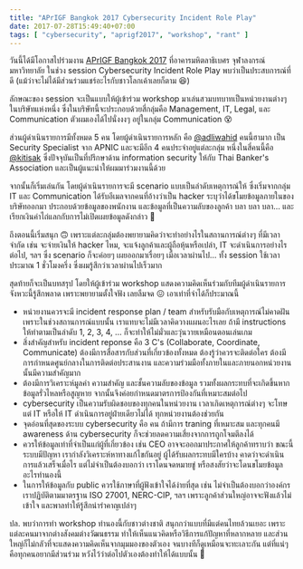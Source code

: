 ```yaml
---
title: "APrIGF Bangkok 2017 Cybersecurity Incident Role Play"
date: 2017-07-28T15:49:40+07:00
tags: [ "cybersecurity", "aprigf2017", "workshop", "rant" ]
---
```


วันนี้ได้มีโอกาสไปร่วมงาน [APrIGF Bangkok 2017](https://2017.aprigf.asia/) ที่อาคารมหิตลาธิเบศร จุฬาลงกรณ์มหาวิทยาลัย ในช่วง session Cybersecurity Incident Role Play พบว่าเป็นประสบการณ์ที่ดี (แม้ว่าจะไม่ได้มีส่วนร่วมแชร์อะไรกับชาวโลกเค้าเลยก็ตาม 😆)

ลักษณะของ session จะเป็นแบบให้ผู้เข้าร่วม workshop มาเล่นสวมบทบาทเป็นหน่วยงานต่างๆ ในบริษัทแห่งหนึ่ง ซึ่งในบริษัทนี้จะประกอบด้วยสี่กลุ่มคือ Management, IT, Legal, และ Communication ตัวผมเองได้ไปนั่งงงๆ อยู่ในกลุ่ม Communication 😵

ส่วนผู้ดำเนินรายการมีทั้งหมด 5 คน โดยผู้ดำเนินรายการหลัก คือ [@adliwahid](https://twitter.com/adliwahid) คนนี้ฮามาก เป็น Security Specialist จาก APNIC และจะมีอีก 4 คนประจำอยู่แต่ละกลุ่ม หนึ่งในสี่คนนี้คือ [@kitisak](https://twitter.com/kitisak) ซึ่งปัจจุบันเป็นที่ปรึกษาด้าน information security ให้กับ Thai Banker's Association และเป็นผู้แนะนำให้ผมมาร่วมงานนี้ด้วย

<!--more-->

จากนั้นก็เริ่มเล่นกัน โดยผู้ดำเนินรายการจะมี scenario แบบเป็นลำดับเหตุการณ์ให้ ซึ่งเริ่มจากกลุ่ม IT และ Communication ได้รับอีเมลจากคนที่อ้างว่าเป็น hacker ระบุว่าได้ขโมยข้อมูลภายในของบริษัทออกมา ประกอบด้วยข้อมูลของพนักงาน และข้อมูลที่เป็นความลับของลูกค้า บลา บลา บลา&hellip; และเรียกเงินค่าไถ่แลกกับการไม่เปิดเผยข้อมูลดังกล่าว 🤔

ถึงตอนนี้เริ่มสนุก 🙃 เพราะแต่ละกลุ่มต้องพยายามคิดว่าจะทำอย่างไรในสถานการณ์ต่างๆ ที่มีเวลาจำกัด เช่น จะจ่ายเงินให้ hacker ไหม, จะแจ้งลูกค้าและผู้ถือหุ้นหรือเปล่า, IT จะดำเนินการอย่างไรต่อไป, ฯลฯ ซึ่ง scenario ก็จะค่อยๆ เผยออกมาเรื่อยๆ เมื่อเวลาผ่านไป&hellip; ทั้ง session ใช้เวลาประมาณ 1 ชั่วโมงครึ่ง ซึ่งผมรู้สึกว่าเวลาผ่านไปเร็วมาก

สุดท้ายก็จะเป็นบทสรุป โดยให้ผู้เข้าร่วม workshop แสดงความคิดเห็นร่วมกับทีมผู้ดำเนินรายการ จังหวะนี้รู้สึกพลาด เพราะพยายามตั้งใจฟัง เลยลืมจด 😖 เอาเท่าที่จำได้ก็ประมาณนี้

- หน่วยงานควรจะมี incident response plan / team สำหรับรับมือกับเหตุการณ์ไม่คาดฝัน เพราะในช่วงสถานการณ์แบบนั้น เราแทบจะไม่มีเวลาคิดวางแผนอะไรเลย ถ้ามี instructions ให้ทำตามเป็นลำดับ 1, 2, 3, 4, &hellip; ก็จะทำให้ไม่มั่วและวุ่นวายเหมือนตอนเล่นเกม
- สิ่งสำคัญสำหรับ incident reponse คือ 3 C's (Collaborate, Coordinate, Communicate) ต้องมีการสื่อสารกับส่วนที่เกี่ยวข้องทั้งหมด ต้องรู้ว่าควรจะติดต่อใคร ต้องมีการกำหนดศูนย์กลางในการติดต่อประสานงาน และความร่วมมือทั้งภายในและภายนอกหน่วยงานนั้นมีความสำคัญมาก
- ต้องมีการวิเคราะห์มูลค่า ความสำคัญ และชั้นความลับของข้อมูล รวมทั้งผลกระทบที่จะเกิดขึ้นหากข้อมูลรั่วไหลหรือสูญหาย จากนั้นจึงค่อยกำหนดมาตรการป้องกันที่เหมาะสมต่อไป
- cybersecurity เป็นความรับผิดชอบของทุกคนในหน่วยงาน เวลาเกิดเหตุการณ์ต่างๆ จะโทษแต่ IT หรือให้ IT ดำเนินการอยู่ฝ่ายเดียวไม่ได้ ทุกหน่วยงานต้องช่วยกัน
- จุดอ่อนที่สุดของระบบ cybersecurity คือ คน ถ้ามีการ traning ที่เหมาะสม และทุกคนมี awareness ด้าน cybersecurity ก็จะช่วยลดความเสี่ยงจากการถูกโจมตีลงได้
- ควรให้ข้อมูลเท่าที่จำเป็นแก่ผู้ที่เกี่ยวข้อง เช่น CEO อาจจะออกมาประกาศให้ลูกค้าทราบว่า ขณะนี้ระบบมีปัญหา เรากำลังวิเคราะห์หาทางแก้ไขกันอยู่ ผู้ได้รับผลกระทบมีใครบ้าง คาดว่าจะดำเนินการแล้วเสร็จเมื่อไร แต่ไม่จำเป็นต้องบอกว่า เราโดนจดหมายขู่ หรือสงสัยว่าจะโดนขโมยข้อมูล อะไรทำนองนี้
- ในการให้ข้อมูลกับ public ควรใช้ภาษาที่ผู้ฟังเข้าใจได้ง่ายที่สุด เช่น ไม่จำเป็นต้องบอกว่าองค์กรเราปฏิบัติตามมาตรฐาน ISO 27001, NERC-CIP, ฯลฯ เพราะลูกค้าส่วนใหญ่อาจจะฟังแล้วไม่เข้าใจ และพาลทำให้รู้สึกน่ารำคาญเปล่าๆ

ปล. พบว่าการทำ workshop ทำนองนี้กับชาวต่างชาติ สนุกกว่าแบบที่มีแต่คนไทยล้วนเยอะ เพราะแต่ละคนมาจากต่างสังคมต่างวัฒนธรรม ทำให้เห็นแนวคิดหรือวิธีการแก้ปัญหาที่หลากหลาย และส่วนใหญ่ก็ไม่กลัวที่จะแสดงความคิดเห็นจากมุมมองของตัวเอง จนบางทีก็ดูเหมือนจะทะเลาะกัน แต่ที่แน่ๆ คือทุกคนอยากมีส่วนร่วม หวังไว้ว่าต่อไปตัวเองต้องทำให้ได้แบบนั้น 😤

